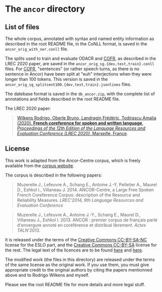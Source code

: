 # The `ancor` directory

## List of files

The whole corpus, annotated with syntax and named entity information as described in the root README file, in the CoNLL format, is saved in the `ancor_orig_with_ner.conll` file.

The splits used to train and evaluate ODACR and [COFR](https://github.com/boberle/cofr), as described in the LREC 2020 paper, are saved in the `ancor_orig_sg.{dev,test,train}.conll` files.  For [COFR](https://github.com/boberle/cofr), "sentences" (or rather speech turns, as there is no sentence in Ancor) have been split at "euh" interjections when they were longer than 100 tokens.  This version is saved in the `ancor_orig_sg_splitsent100.{dev,test,train}.jsonlines` files.

The datebase format is saved in the `db_ancor.zip`, with the complete list of annotations and fields described in the root README file.

The LREC 2020 paper:

> [Wilkens Rodrigo, Oberle Bruno, Landragin Frédéric, Todirascu Amalia (2020). **French coreference for spoken and written language**, _Proceedings of the 12th Edition of the Language Resources and Evaluation Conference (LREC 2020)_, Marseille, France](https://lrec2020.lrec-conf.org/en/).


## License

This work is adapted from the Ancor-Centre corpus, which is freely available from the [corpus website](http://www.info.univ-tours.fr/~antoine/parole_publique/ANCOR_Centre/index.html).

The corpus is described in the following papers:

> Muzerelle J., Lefeuvre A., Schang E., Antoine J.-Y, Pelletier A., Maurel D., Eshkol I., Villaneau J. 2014. ANCOR-Centre, a Large Free Spoken French Coreference Corpus: description of the Resource and Reliability Measures. _LREC'2014, 9th Language Resources and Evaluation Conference_

> Muzerelle J., Lefeuvre A., Antoine J.-Y., Schang E., Maurel D., Villaneau J., Eshkol I. 2013. ANCOR : premier corpus de français parlé d'envergure annoté en coréférence et distribué librement. _Actes TALN'2013._

It is released under the terms of the [Creative Commons CC-BY-SA-NC](https://creativecommons.org/licenses/by-nc-sa/4.0/deed.en) license for the ESLO part, and the [Creative Commons CC-BY-SA](https://creativecommons.org/licenses/by-sa/4.0/deed.en) license for the rest.  The legal text of the licences are to be found [here](https://creativecommons.org/licenses/by-nc-sa/4.0/legalcode) and [here](https://creativecommons.org/licenses/by-sa/4.0/legalcode).

The modified work (the files in this directory) are released under the terms of the same license as the original work.  If you use them, you must give appropriate credit to the original authors by citing the papers mentionned above and to Rodrigo Wilkens and myself.

Please see the root README file for more details and more legal stuff.
